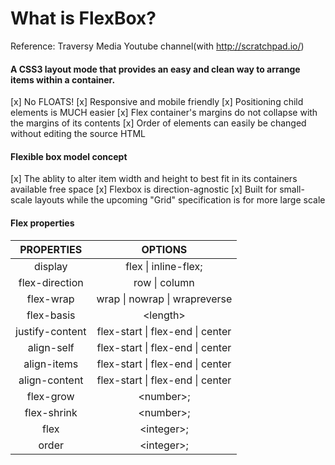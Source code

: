 # What is FlexBox?

Reference: Traversy Media Youtube channel(with http://scratchpad.io/)

#### A CSS3 layout mode that provides an easy and clean way to arrange items within a container.

[x] No FLOATS!
[x] Responsive and mobile friendly
[x] Positioning child elements is MUCH easier
[x] Flex container's margins do not collapse with the margins of its contents
[x] Order of elements can easily be changed without editing the source HTML

#### Flexible box model concept

[x] The ablity to alter item width and height to best fit in its containers available free space
[x] Flexbox is direction-agnostic
[x] Built for small-scale layouts while the upcoming "Grid" specification is for more large scale

#### Flex properties

PROPERTIES | OPTIONS
:---------:|:----------------------------:
display    | flex \| inline-flex;
flex-direction | row \| column
flex-wrap | wrap \| nowrap \| wrapreverse
flex-basis | \<length\>
justify-content | flex-start \| flex-end \| center
align-self | flex-start \| flex-end \| center
align-items | flex-start \| flex-end \| center
align-content | flex-start \| flex-end \| center
flex-grow | \<number\>;
flex-shrink | \<number\>;
flex | \<integer\>;
order | \<integer\>;
